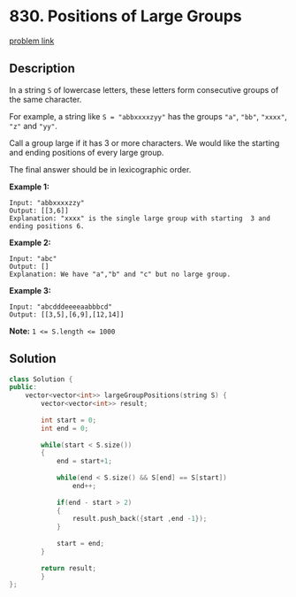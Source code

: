 # 830. Positions of Large Groups

[problem link](https://leetcode.com/problems/positions-of-large-groups/)

## Description

In a string `S` of lowercase letters, these letters form consecutive groups of the same character.

For example, a string like `S = "abbxxxxzyy"` has the groups `"a"`, `"bb"`, `"xxxx"`, `"z"` and `"yy"`.

Call a group large if it has 3 or more characters.  We would like the starting and ending positions of every large group.

The final answer should be in lexicographic order.

**Example 1:**

```
Input: "abbxxxxzzy"
Output: [[3,6]]
Explanation: "xxxx" is the single large group with starting  3 and ending positions 6.
```

**Example 2:**

```
Input: "abc"
Output: []
Explanation: We have "a","b" and "c" but no large group.
```

**Example 3:**

```
Input: "abcdddeeeeaabbbcd"
Output: [[3,5],[6,9],[12,14]]
```

**Note:** `1 <= S.length <= 1000`

## Solution

```cpp
class Solution {
public:
    vector<vector<int>> largeGroupPositions(string S) {
        vector<vector<int>> result;
        
        int start = 0;
        int end = 0;
        
        while(start < S.size())
        {
            end = start+1;
            
            while(end < S.size() && S[end] == S[start])
                end++;
            
            if(end - start > 2)
            {
                result.push_back({start ,end -1});
            }
            
            start = end;
        }
        
        return result;
        }
};
```